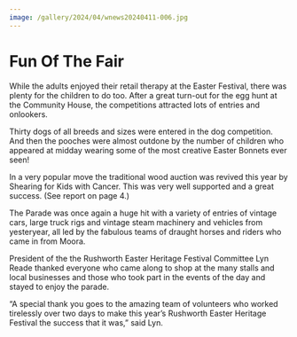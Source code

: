 ```yaml
---
image: /gallery/2024/04/wnews20240411-006.jpg
---
```

# Fun Of The Fair

While the adults enjoyed their retail therapy at the Easter Festival, there was plenty for the children to do too. After a great turn-out for the egg hunt at the Community House, the competitions attracted lots of entries and onlookers.
<!--more-->
Thirty dogs of all breeds and sizes were entered in the dog competition. And then the pooches were almost outdone by the number of children who appeared at midday wearing some of the most creative Easter Bonnets ever seen!

In a very popular move the traditional wood auction was revived this year by Shearing for Kids with Cancer. This was very well supported and a great success. (See report on page 4.)

The Parade was once again a huge hit with a variety of entries of vintage cars, large truck rigs and vintage steam machinery and vehicles from yesteryear, all led by the fabulous teams of draught horses and riders who came in from Moora.

President of the the Rushworth Easter Heritage Festival Committee Lyn Reade thanked everyone who came along to shop at the many stalls and local businesses and those who took part in the events of the day and stayed to enjoy the parade.

“A special thank you goes to the amazing team of volunteers who worked tirelessly over two days to make this year’s Rushworth Easter Heritage Festival the success that it was,” said Lyn.
